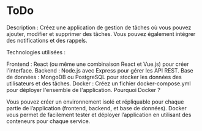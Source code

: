 # ToDo

Description : Créez une application de gestion de tâches où vous pouvez ajouter, modifier et supprimer des tâches. Vous pouvez également intégrer des notifications et des rappels.

Technologies utilisées :

Frontend : React (ou même une combinaison React et Vue.js) pour créer l'interface.
Backend : Node.js avec Express pour gérer les API REST.
Base de données : MongoDB ou PostgreSQL pour stocker les données des utilisateurs et des tâches.
Docker : Créez un fichier docker-compose.yml pour déployer l'ensemble de l'application.
Pourquoi Docker ?

Vous pouvez créer un environnement isolé et répliquable pour chaque partie de l’application (frontend, backend, et base de données).
Docker vous permet de facilement tester et déployer l’application en utilisant des conteneurs pour chaque service.
